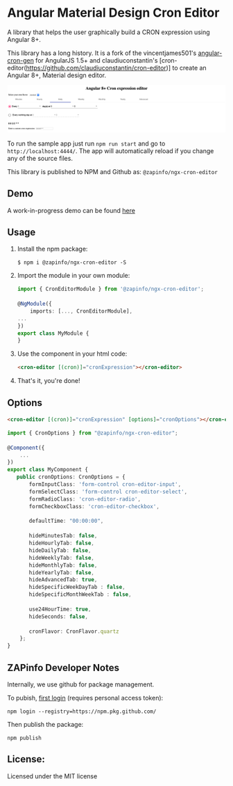 Angular Material Design Cron Editor
===

A library that helps the user graphically build a CRON expression using Angular 8+. 

This library has a long history. It is a fork of the  vincentjames501's [angular-cron-gen](https://github.com/vincentjames501/angular-cron-gen) 
for AngularJS 1.5+ and claudiuconstantin's [cron-editor(https://github.com/claudiuconstantin/cron-editor)] to create an Angular 8+, Material design
editor.

![screenshot](docs/screenshot.png)

To run the sample app just run `npm run start` and go to `http://localhost:4444/`. The app will automatically reload if you change any of the source files.

This library is published to NPM and Github as: `@zapinfo/ngx-cron-editor`

## Demo

A work-in-progress demo can be found [here](https://esarmientoe.github.io/cron-editor/)

## Usage

1. Install the npm package:
    ```
    $ npm i @zapinfo/ngx-cron-editor -S
    ```

2. Import the module in your own module:

    ```ts
    import { CronEditorModule } from '@zapinfo/ngx-cron-editor';

    @NgModule({
        imports: [..., CronEditorModule],
    ...
    })
    export class MyModule {
    }
    ```

3. Use the component in your html code:

    ```html
    <cron-editor [(cron)]="cronExpression"></cron-editor>
    ```

4. That's it, you're done!

## Options

```html
<cron-editor [(cron)]="cronExpression" [options]="cronOptions"></cron-editor>
```

```ts
import { CronOptions } from "@zapinfo/ngx-cron-editor";

@Component({
    ...
})
export class MyComponent {
   public cronOptions: CronOptions = {
       formInputClass: 'form-control cron-editor-input',
       formSelectClass: 'form-control cron-editor-select',
       formRadioClass: 'cron-editor-radio',
       formCheckboxClass: 'cron-editor-checkbox',
       
       defaultTime: "00:00:00",

       hideMinutesTab: false,
       hideHourlyTab: false,
       hideDailyTab: false,
       hideWeeklyTab: false,
       hideMonthlyTab: false,
       hideYearlyTab: false,
       hideAdvancedTab: true,
       hideSpecificWeekDayTab : false,
       hideSpecificMonthWeekTab : false,

       use24HourTime: true,
       hideSeconds: false,

       cronFlavor: CronFlavor.quartz
    };
}
```

## ZAPinfo Developer Notes

Internally, we use github for package management.

To pubish, [first login](https://help.github.com/en/articles/configuring-npm-for-use-with-github-package-registry#authenticating-to-github-package-registry) (requires personal access token):

```
npm login --registry=https://npm.pkg.github.com/
```

Then publish the package:

```
npm publish
```

## License:

Licensed under the MIT license
